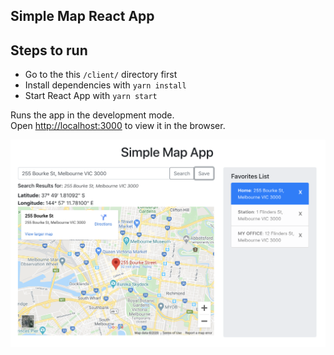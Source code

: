 ## Simple Map React App

## Steps to run
 * Go to the this `/client/` directory first
 * Install dependencies with `yarn install`
 * Start React App with `yarn start`

Runs the app in the development mode.<br />
Open [http://localhost:3000](http://localhost:3000) to view it in the browser.

![enter image description here](https://github.com/vickyqjx/simple_map/blob/master/docs/Demo_example.png)

